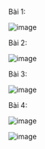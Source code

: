Bài 1: 

![image](https://github.com/user-attachments/assets/ebe8f54d-ab60-45c6-bf23-c0b08c6af064)


Bài 2:

![image](https://github.com/user-attachments/assets/8335087f-e22b-4574-892f-605fa60251f3)

Bài 3: 

![image](https://github.com/user-attachments/assets/32e1eb0c-1beb-4cc0-aab5-ef18f98b1b1b)

Bài 4: 

![image](https://github.com/user-attachments/assets/d5414076-f1af-4a92-ad4b-207d19ce51b8)

![image](https://github.com/user-attachments/assets/40cb167b-ca12-4513-a337-1df1c5b7a390)



